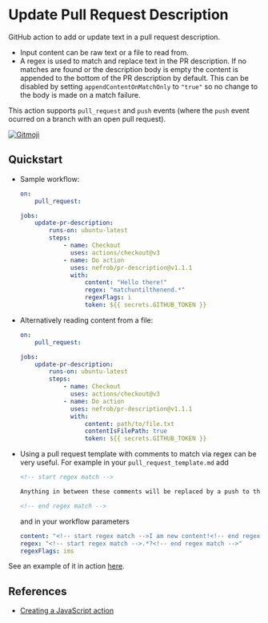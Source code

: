 # Update Pull Request Description

GitHub action to add or update text in a pull request description.

-   Input content can be raw text or a file to read from.
-   A regex is used to match and replace text in the PR description. If no matches are found or the description body is empty the content is appended to the bottom of the PR description by default. This can be disabled by setting `appendContentOnMatchOnly` to `"true"` so no change to the body is made on a match failure.

This action supports `pull_request` and `push` events (where the `push` event ocurred on a branch with an open pull request).

<a href="https://gitmoji.dev">
  <img
    src="https://img.shields.io/badge/gitmoji-%20😜%20😍-FFDD67.svg?style=flat-square"
    alt="Gitmoji"
  />
</a>

## Quickstart

-   Sample workflow:

    ```yaml
    on:
        pull_request:

    jobs:
        update-pr-description:
            runs-on: ubuntu-latest
            steps:
                - name: Checkout
                  uses: actions/checkout@v3
                - name: Do action
                  uses: nefrob/pr-description@v1.1.1
                  with:
                      content: "Hello there!"
                      regex: "matchuntilthenend.*"
                      regexFlags: i
                      token: ${{ secrets.GITHUB_TOKEN }}
    ```

-   Alternatively reading content from a file:

    ```yaml
    on:
        pull_request:

    jobs:
        update-pr-description:
            runs-on: ubuntu-latest
            steps:
                - name: Checkout
                  uses: actions/checkout@v3
                - name: Do action
                  uses: nefrob/pr-description@v1.1.1
                  with:
                      content: path/to/file.txt
                      contentIsFilePath: true
                      token: ${{ secrets.GITHUB_TOKEN }}
    ```

-   Using a pull request template with comments to match via regex can be very useful. For example in your `pull_request_template.md` add

    ```markdown
    <!-- start regex match -->

    Anything in between these comments will be replaced by a push to the PR.

    <!-- end regex match -->
    ```

    and in your workflow parameters

    ```yaml
    content: "<!-- start regex match -->I am new content!<!-- end regex match -->"
    regex: "<!-- start regex match -->.*?<!-- end regex match -->"
    regexFlags: ims
    ```

See an example of it in action [here](https://github.com/nefrob/pr-action-test/pull/1).

## References

-   [Creating a JavaScript action](https://docs.github.com/en/actions/creating-actions/creating-a-javascript-action)
